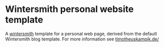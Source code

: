 
# Wintersmith personal website template

A [wintersmith](https://github.com/jnordberg/wintersmith) template for a personal web page, derived from the default Wintersmith blog template.
For more information see [timotheuskampik.de/](timotheuskampik.de/articles/customizing-wintersmith/)

